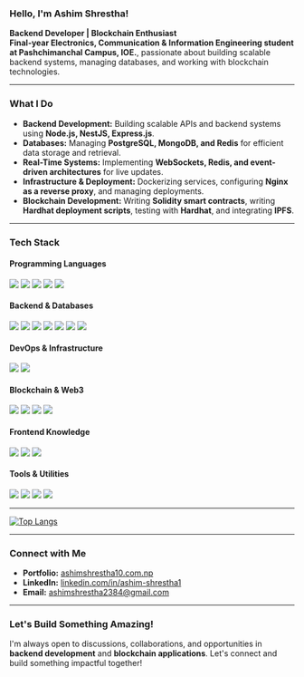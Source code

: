 ###  Hello, I'm Ashim Shrestha!  

**Backend Developer | Blockchain Enthusiast**  
**Final-year Electronics, Communication & Information Engineering student at Pashchimanchal Campus, IOE.**, passionate about building scalable backend systems, managing databases, and working with blockchain technologies.  

---

### What I Do  
- **Backend Development:** Building scalable APIs and backend systems using **Node.js, NestJS, Express.js**.  
- **Databases:** Managing **PostgreSQL, MongoDB, and Redis** for efficient data storage and retrieval.  
- **Real-Time Systems:** Implementing **WebSockets, Redis, and event-driven architectures** for live updates.  
- **Infrastructure & Deployment:** Dockerizing services, configuring **Nginx as a reverse proxy**, and managing deployments.  
- **Blockchain Development:** Writing **Solidity smart contracts**, writing **Hardhat deployment scripts**, testing with **Hardhat**, and integrating **IPFS**.  

---

### Tech Stack  
#### **Programming Languages**  
<p>
  <img src="https://img.shields.io/badge/JavaScript-%23323330.svg?style=for-the-badge&logo=javascript&logoColor=%23F7DF1E"/>
  <img src="https://img.shields.io/badge/TypeScript-3178C6?style=for-the-badge&logo=typescript&logoColor=white"/>
  <img src="https://img.shields.io/badge/Solidity-363636?style=for-the-badge&logo=solidity&logoColor=white"/>
  <img src="https://img.shields.io/badge/C++-00599C?style=for-the-badge&logo=c%2B%2B&logoColor=white"/>
  <img src="https://img.shields.io/badge/C-00599C?style=for-the-badge&logo=c&logoColor=white"/>
 </p>

#### **Backend & Databases**  
<p>
  <img src="https://img.shields.io/badge/Node.js-339933?style=for-the-badge&logo=node.js&logoColor=white"/>
  <img src="https://img.shields.io/badge/NestJS-E0234E?style=for-the-badge&logo=nestjs&logoColor=white"/>
  <img src="https://img.shields.io/badge/Express.js-000000?style=for-the-badge&logo=express&logoColor=white"/>
  <img src="https://img.shields.io/badge/PostgreSQL-4169E1?style=for-the-badge&logo=postgresql&logoColor=white"/>
  <img src="https://img.shields.io/badge/MongoDB-47A248?style=for-the-badge&logo=mongodb&logoColor=white"/>
  <img src="https://img.shields.io/badge/Redis-DC382D?style=for-the-badge&logo=redis&logoColor=white"/>
  <img src="https://img.shields.io/badge/Prisma-2D3748?style=for-the-badge&logo=prisma&logoColor=white"/>
</p>

#### **DevOps & Infrastructure**  
<p>
  <img src="https://img.shields.io/badge/Docker-2496ED?style=for-the-badge&logo=docker&logoColor=white"/>
  <img src="https://img.shields.io/badge/Nginx-009639?style=for-the-badge&logo=nginx&logoColor=white"/>
</p>

#### **Blockchain & Web3**  
<p>
  <img src="https://img.shields.io/badge/Solidity-363636?style=for-the-badge&logo=solidity&logoColor=white"/>
  <img src="https://img.shields.io/badge/Hardhat-FFCB05?style=for-the-badge&logo=hardhat&logoColor=black"/>
  <img src="https://img.shields.io/badge/IPFS-65C2CB?style=for-the-badge&logo=ipfs&logoColor=white"/>
  <img src="https://img.shields.io/badge/Ethers.js-3C3C3D?style=for-the-badge&logo=ethereum&logoColor=white"/>
</p>

#### **Frontend Knowledge**  
<p>
  <img src="https://img.shields.io/badge/React-61DAFB?style=for-the-badge&logo=react&logoColor=white"/>
  <img src="https://img.shields.io/badge/HTML5-E34F26?style=for-the-badge&logo=html5&logoColor=white"/>
  <img src="https://img.shields.io/badge/CSS-1572B6?style=for-the-badge&logo=css3&logoColor=white"/>
</p>

#### **Tools & Utilities**  
<p>
   <img src="https://img.shields.io/badge/Git-F05032?style=for-the-badge&logo=git&logoColor=white"/>
   <img src="https://img.shields.io/badge/GitHub-181717?style=for-the-badge&logo=github&logoColor=white"/>
   <img src="https://img.shields.io/badge/VS%20Code-0078D4?style=for-the-badge&logo=visual%20studio%20code&logoColor=white"/>
   <img src="https://img.shields.io/badge/Postman-FF6C37?style=for-the-badge&logo=postman&logoColor=white"/>
</p>

---

[![Top Langs](https://github-readme-stats.vercel.app/api/top-langs/?username=Ashim-Stha&layout=compact)](https://github.com/anuraghazra/github-readme-stats)

---

### Connect with Me  
- **Portfolio:** [ashimshrestha10.com.np](https://ashimshrestha10.com.np)  
- **LinkedIn:** [linkedin.com/in/ashim-shrestha1](https://www.linkedin.com/in/ashim-shrestha1/)  
- **Email:** ashimshrestha2384@gmail.com  
---

### Let's Build Something Amazing!  
I'm always open to discussions, collaborations, and opportunities in **backend development** and **blockchain applications**. Let's connect and build something impactful together!  
